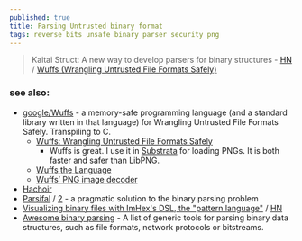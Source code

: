 ```yaml
---
published: true
title: Parsing Untrusted binary format
tags: reverse bits unsafe binary parser security png
---
```

> Kaitai Struct: A new way to develop parsers for binary structures - [HN](https://news.ycombinator.com/item?id=30715406) / [Wuffs (Wrangling Untrusted File Formats Safely)](https://github.com/google/wuffs)


### see also:
- [google/Wuffs](https://github.com/google/wuffs) - a memory-safe programming language (and a standard library written in that language) for Wrangling Untrusted File Formats Safely. Transpiling to C.
	- [Wuffs: Wrangling Untrusted File Formats Safely](https://news.ycombinator.com/item?id=40378433)
    	- Wuffs is great. I use it in [Substrata](https://substrata.info/) [](https://news.ycombinator.com/item?id=40395593) for loading PNGs. It is both faster and safer than LibPNG.
	- [Wuffs the Language](https://news.ycombinator.com/item?id=26731305)
	- [Wuffs’ PNG image decoder](https://news.ycombinator.com/item?id=26714831)
- [Hachoir](https://hachoir.readthedocs.io/en/latest/)
- [Parsifal](https://www.ieee-security.org/TC/SPW2014/papers/5103a191.PDF) / [2](https://www.sstic.org/media/SSTIC2013/SSTIC-actes/parsifal/SSTIC2013-Slides-parsifal-levillain.pdf) - a pragmatic solution to the binary parsing
problem
- [Visualizing binary files with ImHex's DSL, the "pattern language"](https://xy2i.blogspot.com/2024/11/using-imhexs-pattern-language-to-parse.html) / [HN](https://news.ycombinator.com/item?id=42070153)
- [Awesome binary parsing](https://github.com/dloss/binary-parsing?tab=readme-ov-file#awesome-binary-parsing) - A list of generic tools for parsing binary data structures, such as file formats, network protocols or bitstreams.
